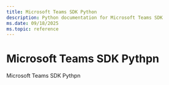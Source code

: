 ```yaml
---
title: Microsoft Teams SDK Python
description: Python documentation for Microsoft Teams SDK
ms.date: 09/18/2025
ms.topic: reference
---
```


# Microsoft Teams SDK Pythpn

Microsoft Teams SDK Pythpn
